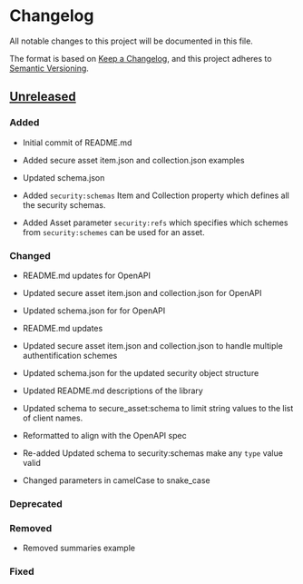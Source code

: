 # Changelog
All notable changes to this project will be documented in this file.

The format is based on [Keep a Changelog](https://keepachangelog.com/en/1.0.0/),
and this project adheres to [Semantic Versioning](https://semver.org/spec/v2.0.0.html).

## [Unreleased]

### Added
- Initial commit of README.md
- Added secure asset item.json and collection.json examples
- Updated schema.json

- Added `security:schemas` Item and Collection property which defines all the security schemas.
- Added Asset parameter `security:refs` which specifies which schemes from `security:schemes` can be used for an asset.

### Changed

- README.md updates for OpenAPI
- Updated secure asset item.json and collection.json for OpenAPI
- Updated schema.json for for OpenAPI

- README.md updates
- Updated secure asset item.json and collection.json to handle multiple authentification schemes
- Updated schema.json for the updated security object structure

- Updated README.md descriptions of the library

- Updated schema to secure_asset:schema to limit string values to the list of client names.

- Reformatted to align with the OpenAPI spec
- Re-added Updated schema to security:schemas make any `type` value valid
- Changed parameters in camelCase to snake_case

### Deprecated

### Removed

- Removed summaries example

### Fixed

[Unreleased]: <https://github.com/stac-extensions/secure-assets/compare/v1.0.0...HEAD>
